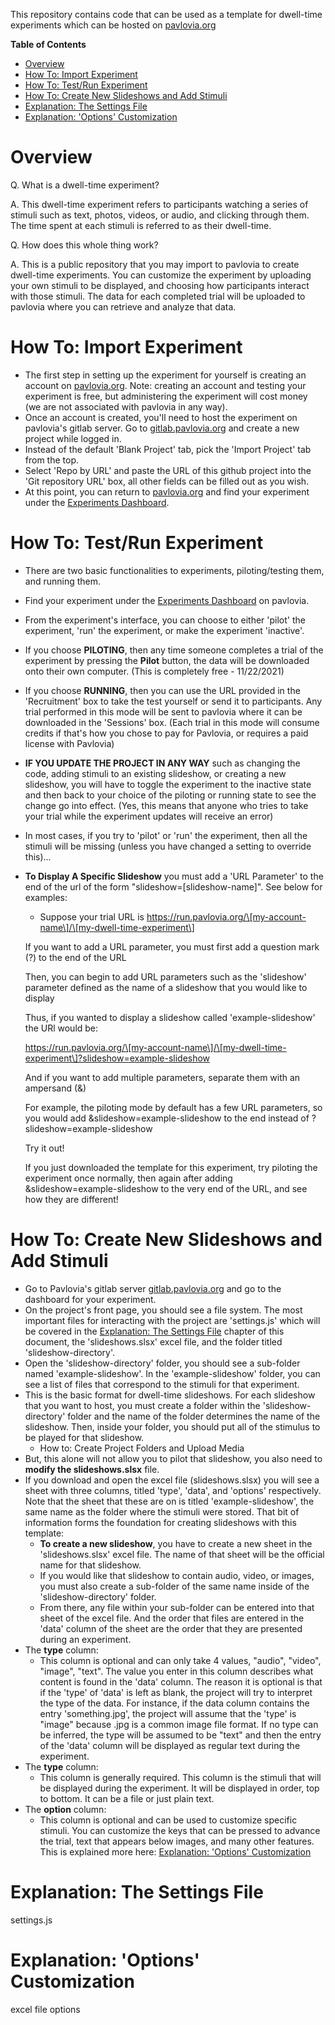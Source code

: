 This repository contains code that can be used as a template for dwell-time experiments which can be hosted on [pavlovia.org](https://pavlovia.org/)

**Table of Contents**
- [Overview](#overview)
- [How To: Import Experiment](#how-to-import-experiment)
- [How To: Test/Run Experiment](#how-to-testrun-experiment)
- [How To: Create New Slideshows and Add Stimuli](#how-to-create-new-slideshows-and-add-stimuli)
- [Explanation: The Settings File](#explanation-the-settings-file)
- [Explanation: 'Options' Customization](#explanation-options-customization)

# Overview
Q. What is a dwell-time experiment?

A. This dwell-time experiment refers to participants watching a series of stimuli such as text, photos, videos, or audio, and clicking through them. The time spent at each stimuli is referred to as their dwell-time.

Q. How does this whole thing work?

A. This is a public repository that you may import to pavlovia to create dwell-time experiments. You can customize the experiment by uploading your own stimuli to be displayed, and choosing how participants interact with those stimuli. The data for each completed trial will be uploaded to pavlovia where you can retrieve and analyze that data.

# How To: Import Experiment
- The first step in setting up the experiment for yourself is creating an account on [pavlovia.org](https://pavlovia.org/). Note: creating an account and testing your experiment is free, but administering the experiment will cost money (we are not associated with pavlovia in any way).
- Once an account is created, you'll need to host the experiment on pavlovia's gitlab server. Go to [gitlab.pavlovia.org](https://gitlab.pavlovia.org/) and create a new project while logged in.
- Instead of the default 'Blank Project' tab, pick the 'Import Project' tab from the top.
- Select 'Repo by URL' and paste the URL of this github project into the 'Git repository URL' box, all other fields can be filled out as you wish.
- At this point, you can return to [pavlovia.org](https://pavlovia.org/) and find your experiment under the [Experiments Dashboard](https://pavlovia.org/dashboard?tab=1).

# How To: Test/Run Experiment
- There are two basic functionalities to experiments, piloting/testing them, and running them.
- Find your experiment under the [Experiments Dashboard](https://pavlovia.org/dashboard?tab=1) on pavlovia.
- From the experiment's interface, you can choose to either 'pilot' the experiment, 'run' the experiment, or make the experiment 'inactive'.
- If you choose **PILOTING**, then any time someone completes a trial of the experiment by pressing the **Pilot** button, the data will be downloaded onto their own computer. (This is completely free - 11/22/2021)
- If you choose **RUNNING**, then you can use the URL provided in the 'Recruitment' box to take the test yourself or send it to participants. Any trial performed in this mode will be sent to pavlovia where it can be downloaded in the 'Sessions' box. (Each trial in this mode will consume credits if that's how you chose to pay for Pavlovia, or requires a paid license with Pavlovia)
- **IF YOU UPDATE THE PROJECT IN ANY WAY** such as changing the code, adding stimuli to an existing slideshow, or creating a new slideshow, you will have to toggle the experiment to the inactive state and then back to your choice of the piloting or running state to see the change go into effect. (Yes, this means that anyone who tries to take your trial while the experiment updates will receive an error)
- In most cases, if you try to 'pilot' or 'run' the experiment, then all the stimuli will be missing (unless you have changed a setting to override this)...
- **To Display A Specific Slideshow** you must add a 'URL Parameter' to the end of the url of the form "slideshow=\[slideshow-name\]". See below for examples:
  - Suppose your trial URL is https://run.pavlovia.org/\[my-account-name\]/\[my-dwell-time-experiment\]

  If you want to add a URL parameter, you must first add a question mark (?) to the end of the URL

  Then, you can begin to add URL parameters such as the 'slideshow' parameter defined as the name of a slideshow that you would like to display

  Thus, if you wanted to display a slideshow called 'example-slideshow' the URl would be:

  https://run.pavlovia.org/\[my-account-name\]/\[my-dwell-time-experiment\]?slideshow=example-slideshow

  And if you want to add multiple parameters, separate them with an ampersand (&)

  For example, the piloting mode by default has a few URL parameters, so you would add &slideshow=example-slideshow to the end instead of ?slideshow=example-slideshow

  Try it out!

  If you just downloaded the template for this experiment, try piloting the experiment once normally, then again after adding &slideshow=example-slideshow to the very end of the URL, and see how they are different!

# How To: Create New Slideshows and Add Stimuli
- Go to Pavlovia's gitlab server [gitlab.pavlovia.org](https://gitlab.pavlovia.org/) and go to the dashboard for your experiment.
- On the project's front page, you should see a file system. The most important files for interacting with the project are 'settings.js' which will be covered in the [Explanation: The Settings File](#explanation-the-settings-file) chapter of this document, the 'slideshows.slsx' excel file, and the folder titled 'slideshow-directory'.
- Open the 'slideshow-directory' folder, you should see a sub-folder named 'example-slideshow'. In the 'example-slideshow' folder, you can see a list of files that correspond to the stimuli for that experiment.
- This is the basic format for dwell-time slideshows. For each slideshow that you want to host, you must create a folder within the 'slideshow-directory' folder and the name of the folder determines the name of the slideshow. Then, inside your folder, you should put all of the stimulus to be played for that slideshow.
  - How to: Create Project Folders and Upload Media
- But, this alone will not allow you to pilot that slideshow, you also need to **modify the slideshows.slsx** file.
- If you download and open the excel file (slideshows.slsx) you will see a sheet with three columns, titled 'type', 'data', and 'options' respectively. Note that the sheet that these are on is titled 'example-slideshow', the same name as the folder where the stimuli were stored. That bit of information forms the foundation for creating slideshows with this template:
  - **To create a new slideshow**, you have to create a new sheet in the 'slideshows.slsx' excel file. The name of that sheet will be the official name for that slideshow.
  - If you would like that slideshow to contain audio, video, or images, you must also create a sub-folder of the same name inside of the 'slideshow-directory' folder.
  - From there, any file within your sub-folder can be entered into that sheet of the excel file. And the order that files are entered in the 'data' column of the sheet are the order that they are presented during an experiment.
- The **type** column:
  - This column is optional and can only take 4 values, "audio", "video", "image", "text". The value you enter in this column describes what content is found in the 'data' column. The reason it is optional is that if the 'type' of 'data' is left as blank, the project will try to interpret the type of the data. For instance, if the data column contains the entry 'something.jpg', the project will assume that the 'type' is "image" because .jpg is a common image file format. If no type can be inferred, the type will be assumed to be "text" and then the entry of the 'data' column will be displayed as regular text during the experiment.
- The **type** column:
  - This column is generally required. This column is the stimuli that will be displayed during the experiment. It will be displayed in order, top to bottom. It can be a file or just plain text.
- The **option** column:
  - This column is optional and can be used to customize specific stimuli. You can customize the keys that can be pressed to advance the trial, text that appears below images, and many other features. This is explained more here: [Explanation: 'Options' Customization](#explanation-options-customization)

# Explanation: The Settings File
settings.js

# Explanation: 'Options' Customization
excel file options